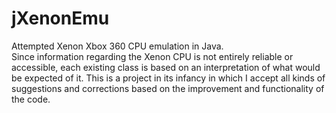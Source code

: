 # jXenonEmu

Attempted Xenon Xbox 360 CPU emulation in Java.
<br>
Since information regarding the Xenon CPU is not entirely reliable or accessible, each existing class is based on an interpretation of what would be expected of it. This is a project in its infancy in which I accept all kinds of suggestions and corrections based on the improvement and functionality of the code.
